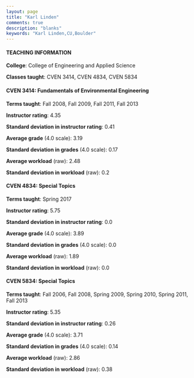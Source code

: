 ```yaml
---
layout: page
title: "Karl Linden" 
comments: true
description: "blanks"
keywords: "Karl Linden,CU,Boulder"
---
```

<head>
<script src="https://ajax.googleapis.com/ajax/libs/jquery/2.1.3/jquery.min.js"></script>
<script src="https://dl.dropboxusercontent.com/s/pc42nxpaw1ea4o9/highcharts.js?dl=0"></script>
<!-- <script src="../assets/js/highcharts.js"></script> -->
<style type="text/css">@font-face {
	font-family: "Bebas Neue";
	src: url(https://www.filehosting.org/file/details/544349/BebasNeue Regular.otf) format("opentype");
	}
	h1.Bebas { 
		font-family: "Bebas Neue", Verdana, Tahoma;
	}
</style>
</head>
	   
#### TEACHING INFORMATION

**College**: College of Engineering and Applied Science

**Classes taught**: CVEN 3414, CVEN 4834, CVEN 5834

#### CVEN 3414: Fundamentals of Environmental Engineering

**Terms taught**: Fall 2008, Fall 2009, Fall 2011, Fall 2013

**Instructor rating**: 4.35

**Standard deviation in instructor rating**: 0.41

**Average grade** (4.0 scale): 3.19

**Standard deviation in grades** (4.0 scale): 0.17

**Average workload** (raw): 2.48

**Standard deviation in workload** (raw): 0.2

#### CVEN 4834: Special Topics

**Terms taught**: Spring 2017

**Instructor rating**: 5.75

**Standard deviation in instructor rating**: 0.0

**Average grade** (4.0 scale): 3.89

**Standard deviation in grades** (4.0 scale): 0.0

**Average workload** (raw): 1.89

**Standard deviation in workload** (raw): 0.0

#### CVEN 5834: Special Topics

**Terms taught**: Fall 2006, Fall 2008, Spring 2009, Spring 2010, Spring 2011, Fall 2013

**Instructor rating**: 5.35

**Standard deviation in instructor rating**: 0.26

**Average grade** (4.0 scale): 3.71

**Standard deviation in grades** (4.0 scale): 0.14

**Average workload** (raw): 2.86

**Standard deviation in workload** (raw): 0.38


